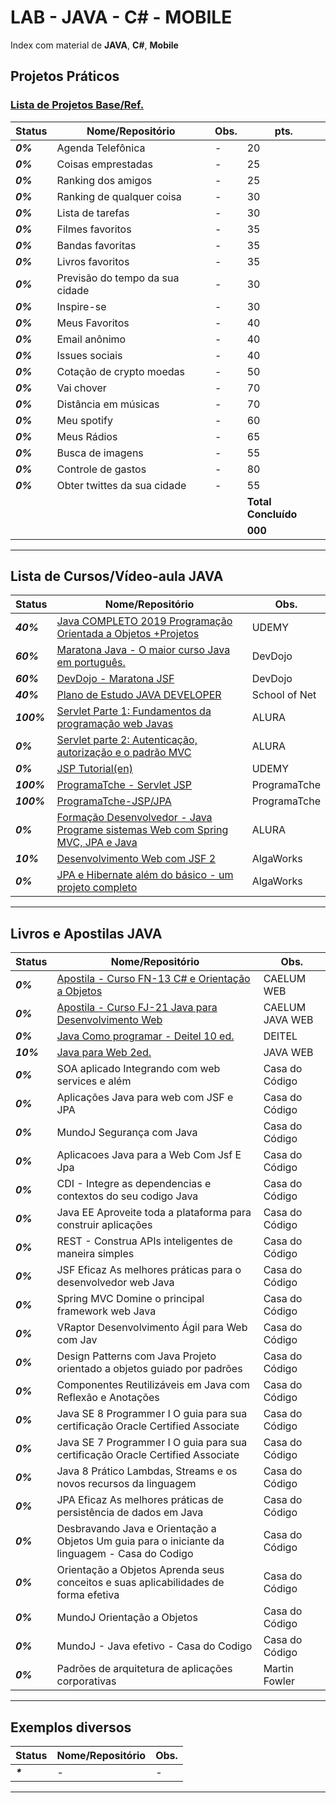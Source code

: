 # LAB - JAVA - C# - MOBILE

Index com material de **JAVA**, **C#**,  **Mobile**

## Projetos Práticos
### [Lista de Projetos Base/Ref.](https://github.com/josemalcher/ListaDeDesafiosProgramacao)
| **Status**  | **Nome/Repositório**  | **Obs.**  |  **pts.**  |
|---|---|---|---|
| **_0%_** | Agenda Telefônica |  -   | 20 |
| **_0%_** | Coisas emprestadas  |  -  | 25 |
| **_0%_** | Ranking dos amigos  |  -  | 25 |
| **_0%_** | Ranking de qualquer coisa  |  -  | 30 |
| **_0%_** | Lista de tarefas  |  -  | 30 |
| **_0%_** | Filmes favoritos  |  -  | 35 |
| **_0%_** | Bandas favoritas  |  -  | 35 |
| **_0%_** | Livros favoritos  |  -  | 35 |
| **_0%_** | Previsão do tempo da sua cidade  |  -  | 30 |
| **_0%_** | Inspire-se  |  -  | 30 |
| **_0%_** | Meus Favoritos  |  -  | 40 |
| **_0%_** | Email anônimo  |  -  | 40 |
| **_0%_** | Issues sociais  |  -  | 40 |
| **_0%_** | Cotação de crypto moedas  |  -  | 50 |
| **_0%_** | Vai chover  |  -  | 70 |
| **_0%_** | Distância em músicas   |  -  | 70 |
| **_0%_** | Meu spotify  |  -  | 60 |
| **_0%_** | Meus Rádios  |  -  | 65 |
| **_0%_** | Busca de imagens  |  -  | 55 |
| **_0%_** | Controle de gastos  |  -  | 80 |
| **_0%_** | Obter twittes da sua cidade  |  -  | 55 |
|   |   |   |**Total Concluído**|
|   |   |   |**000**|

------------

## Lista de Cursos/Vídeo-aula JAVA

| **Status**  | **Nome/Repositório**  | **Obs.**  |
|---|---|---|
| **_40%_** | [Java COMPLETO 2019 Programação Orientada a Objetos +Projetos](https://github.com/josemalcher/udemy-Java_COMPLETO_2018_Programacao_Orientada_a_Objetos_Projetos)  |  UDEMY |
| **_60%_** | [Maratona Java - O maior curso Java em português.](https://github.com/josemalcher/devdojo_maratona-java)  |  DevDojo |
| **_60%_** | [DevDojo - Maratona JSF](https://github.com/josemalcher/devdojo-maratona-jsf)  |   DevDojo |
| **_40%_** | [Plano de Estudo JAVA DEVELOPER](https://github.com/josemalcher/SchoolOfNet-plano-de-estudo-JAVA-DEVELOPER)  |  School of Net |
| **_100%_**| [Servlet Parte 1: Fundamentos da programação web Javas](https://github.com/josemalcher/alura-Curso-Servlet-Parte-1-Fundamentos-da-programacao-web-Java)  |   ALURA |
| **_0%_**  | [Servlet parte 2: Autenticação, autorização e o padrão MVC](https://github.com/josemalcher/alura-Curso-Servlet-parte-2-Autenticacao-autorizacao-e-o-padrao-MVC)  |   ALURA |
| **_0%_**  | [JSP Tutorial(en)](https://github.com/josemalcher/Udemy-jsp-tutorial)  |   UDEMY |
| **_100%_**| [ProgramaTche - Servlet JSP](https://github.com/josemalcher/programaTche-Servlet-JSP)  |   ProgramaTche |
| **_100%_**| [ProgramaTche-JSP/JPA](https://github.com/josemalcher/programaTche-CrudJPA)  |   ProgramaTche |
| **_0%_**  | [Formação Desenvolvedor - Java Programe sistemas Web com Spring MVC, JPA e Java](https://github.com/josemalcher/alura-formacao-Desenvolvedor-Java)  |  ALURA |
| **_10%_** | [Desenvolvimento Web com JSF 2](https://github.com/josemalcher/ALGAWORKS-Curso-Desenvolvimento-Web-com-JSF-2)  |   AlgaWorks |
| **_0%_**  | [JPA e Hibernate além do básico - um projeto completo](https://github.com/josemalcher/ALGAWORKS-Curso-JPA-e-Hibernate-alem-do-basico)  |  AlgaWorks |

------------

## Livros e Apostilas JAVA

| **Status**  | **Nome/Repositório**  | **Obs.**  |
|---|---|---|
| **_0%_**  | [Apostila - Curso FN-13 C# e Orientação a Objetos](https://github.com/josemalcher/apostila-caelum-csharp-e-orientacao-a-objetos)  |  CAELUM WEB |
| **_0%_**  | [Apostila - Curso FJ-21 Java para Desenvolvimento Web](https://github.com/josemalcher/apostila-caelum-Java-para-Desenvolvimento-Web)  |  CAELUM JAVA WEB |
| **_0%_**  | [Java Como programar - Deitel 10 ed.](https://github.com/josemalcher/Livro-JAVAComoProgramar-Deitel-10ed)  |  DEITEL |
| **_10%_** | [Java para Web 2ed.](https://github.com/josemalcher/Livro-JavaPraWeb-2)  |  JAVA WEB |
| **_0%_**  | SOA aplicado Integrando com web services e além  |  Casa do Código |
| **_0%_**  | Aplicações Java para web com JSF e JPA  |  Casa do Código |
| **_0%_**  | MundoJ Segurança com Java  |  Casa do Código |
| **_0%_**  | Aplicacoes Java para a Web Com Jsf E Jpa  |  Casa do Código |
| **_0%_**  | CDI - Integre as dependencias e contextos do seu codigo Java  |  Casa do Código |
| **_0%_**  | Java EE Aproveite toda a plataforma para construir aplicações  |  Casa do Código |
| **_0%_**  | REST - Construa APIs inteligentes de maneira simples  |  Casa do Código |
| **_0%_**  | JSF Eficaz As melhores práticas para o desenvolvedor web Java  |  Casa do Código |
| **_0%_**  | Spring MVC Domine o principal framework web Java  |  Casa do Código |
| **_0%_**  | VRaptor Desenvolvimento Ágil para Web com Jav  |  Casa do Código |
| **_0%_**  | Design Patterns com Java Projeto orientado a objetos guiado por padrões  |  Casa do Código |
| **_0%_**  | Componentes Reutilizáveis em Java com Reflexão e Anotações  |  Casa do Código |
| **_0%_**  | Java SE 8 Programmer I O guia para sua certificação Oracle Certified Associate  |  Casa do Código |
| **_0%_**  | Java SE 7 Programmer I O guia para sua certificação Oracle Certified Associate  |  Casa do Código |
| **_0%_**  | Java 8 Prático Lambdas, Streams e os novos recursos da linguagem  |  Casa do Código |
| **_0%_**  | JPA Eficaz As melhores práticas de persistência de dados em Java  |  Casa do Código |
| **_0%_**  | Desbravando Java e Orientação a Objetos Um guia para o iniciante da linguagem - Casa do Codigo  |  Casa do Código |
| **_0%_**  | Orientação a Objetos Aprenda seus conceitos e suas aplicabilidades de forma efetiva  |  Casa do Código |
| **_0%_**  | MundoJ Orientação a Objetos  |  Casa do Código |
| **_0%_**  | MundoJ - Java efetivo - Casa do Codigo  |  Casa do Código |
| **_0%_**  | Padrões de arquitetura de aplicações corporativas  |  Martin Fowler |

------------

## Exemplos diversos

| **Status**  | **Nome/Repositório**  | **Obs.**  |
|---|---|---|
| **_*_** | -  | -  |

------------
